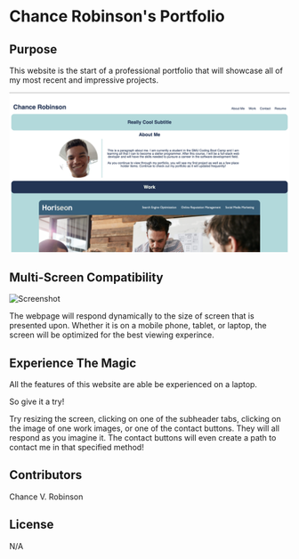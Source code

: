 # Chance Robinson's Portfolio

## Purpose

This website is the start of a professional portfolio that will showcase all of my most recent and impressive projects.  

![Screenshot](https://github.com/chancevaughn/Chance-Robinson-Portfolio/blob/main/assets/Screen%20Shot%202021-02-13%20at%2010.27.51%20PM.png)

## Multi-Screen Compatibility

![Screenshot](https://github.com/chancevaughn/Chance-Robinson-Portfolio/blob/main/assets/Screen%20Shot%202021-02-13%20at%209.56.00%20PM.png)

The webpage will respond dynamically to the size of screen that is presented upon. Whether it is on a mobile phone, tablet, or laptop, the screen will be optimized for the best viewing experince.

## Experience The Magic

All the features of this website are able be experienced on a laptop. 

So give it a try!

Try resizing the screen, clicking on one of the subheader tabs, clicking on the image of one work images, or one of the contact buttons. They will all respond as you imagine it. The contact buttons will even create a path to contact me in that specified method!

## Contributors

Chance V. Robinson

## License

N/A